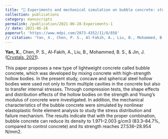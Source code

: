 ```yaml
---
title: "🔹 Experiments and mechanical simulation on bubble concrete: studies on the effects of shape and position of hollow bodies mixed in concrete"
collection: publications
category: manuscripts
permalink: /publication/2021-06-28-Experiments-1
// date: 2021-06-28
paperurl: 'https://www.mdpi.com/2073-4352/11/8/858'
// citation: 'Yan, X., Chen, P. S., Al-Fakih, A., Liu, B., Mohammed, B. S., & Jin, J. (2021). Experiments and mechanical simulation on bubble concrete: studies on the effects of shape and position of hollow bodies mixed in concrete. Crystals, 11(8), 858.'
---
```


**Yan, X.**, Chen, P. S., Al-Fakih, A., Liu, B., Mohammed, B. S., & Jin, J.  ([Crystals, 2021](https://www.mdpi.com/2073-4352/11/8/858)).<br><br>
This paper proposes a new type of lightweight concrete called bubble concrete, which was developed by mixing concrete with high-strength hollow bodies. In the present study, concave and spherical steel hollow bodies were used not only to form multiple cavities in the concrete but also to transfer internal stresses. Through compression tests, the shape effects and distribution effects of the hollow bodies on the strength and Young’s modulus of concrete were investigated. In addition, the mechanical characteristics of the bubble concrete were simulated by nonlinear elastoplastic finite element analysis to study the stress distribution and failure mechanism. The results indicate that with the proper combination, bubble concrete can reduce its density to 1.971–2.003 g/cm3 (83.3–84.7%, compared to control concrete) and its strength reaches 27.536–28.954 N/mm2.
